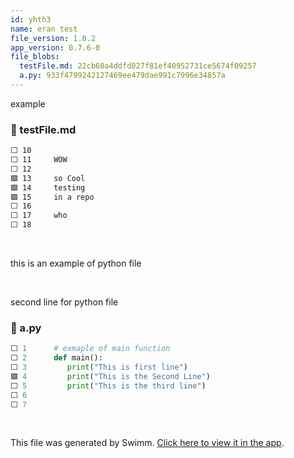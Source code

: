 ```yaml
---
id: yhth3
name: eran test
file_version: 1.0.2
app_version: 0.7.6-0
file_blobs:
  testFile.md: 22cb60a4ddfd027f81ef40952731ce5674f09257
  a.py: 933f4799242127469ee479dae991c7996e34857a
---
```


example
<!-- NOTE-swimm-snippet: the lines below link your snippet to Swimm -->
### 📄 testFile.md
```markdown
⬜ 10     
⬜ 11     WOW
⬜ 12     
🟩 13     so Cool
🟩 14     testing
🟩 15     in a repo
⬜ 16     
⬜ 17     who
⬜ 18     
```

<br/>

this is an example of python file

<br/>

second line for python file
<!-- NOTE-swimm-snippet: the lines below link your snippet to Swimm -->
### 📄 a.py
```python
⬜ 1      # exmaple of main function
⬜ 2      def main():
⬜ 3      	print("This is first line")
🟩 4      	print("This is the Second Line")
⬜ 5      	print("This is the third line")
⬜ 6      
⬜ 7      
```

<br/>

This file was generated by Swimm. [Click here to view it in the app](https://swimm-web-app.web.app/repos/Z2l0aHViJTNBJTNBdGVzdC1naXRodWItYXBwJTNBJTNBc3dpbW1pbw==/docs/yhth3).